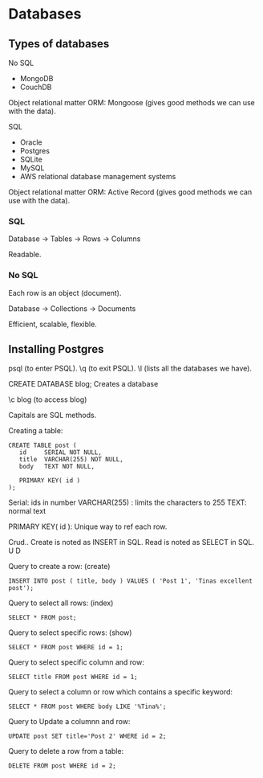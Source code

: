 # Databases

## Types of databases

No SQL
* MongoDB
* CouchDB

Object relational matter ORM: Mongoose (gives good methods we can use with the data).

SQL
* Oracle
* Postgres
* SQLite
* MySQL
* AWS relational database management systems

Object relational matter ORM: Active Record (gives good methods we can use with the data).

### SQL
Database -> Tables -> Rows -> Columns

Readable.

### No SQL
Each row is an object (document).

Database -> Collections -> Documents

Efficient, scalable, flexible.

## Installing Postgres

psql (to enter PSQL).
\q (to exit PSQL).
\l (lists all the databases we have).

CREATE DATABASE blog; Creates a database

\c blog (to access blog)

Capitals are SQL methods.

Creating a table:

```
CREATE TABLE post (
   id     SERIAL NOT NULL,
   title  VARCHAR(255) NOT NULL,
   body   TEXT NOT NULL,

   PRIMARY KEY( id )
);
```

Serial: ids in number
VARCHAR(255) : limits the characters to 255
TEXT: normal text

PRIMARY KEY( id ): Unique way to ref each row.

Crud..
Create is noted as INSERT in SQL.
Read is noted as SELECT in SQL.
U
D

Query to create a row: (create)

```
INSERT INTO post ( title, body ) VALUES ( 'Post 1', 'Tinas excellent post');
```

Query to select all rows: (index)

```
SELECT * FROM post;
```

Query to select specific rows: (show)

```
SELECT * FROM post WHERE id = 1;
```

Query to select specific column and row:

```
SELECT title FROM post WHERE id = 1;
```

Query to select a column or row which contains a specific keyword:

```
SELECT * FROM post WHERE body LIKE '%Tina%';
```

Query to Update a columnn and row:

```
UPDATE post SET title='Post 2' WHERE id = 2;
```

Query to delete a row from a table:

```
DELETE FROM post WHERE id = 2;
```
